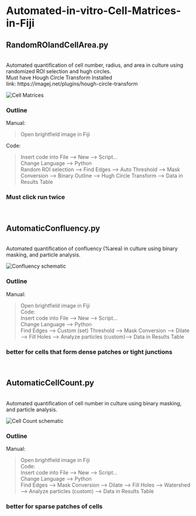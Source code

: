 # Automated-in-vitro-Cell-Matrices-in-Fiji #

## RandomROIandCellArea.py
<br />
Automated quantification of cell number, radius, and area in culture using randomized ROI selection and hugh circles. 
<br />
Must have Hough Circle Transform Installed <br />
link: https://imagej.net/plugins/hough-circle-transform
<br />

![Cell Matrices](https://user-images.githubusercontent.com/88243822/212144545-cd672258-93de-40a4-9759-9a825b085531.png)
<br />
### Outline
Manual: <br />
> Open brightfield image in Fiji
  
Code: <br />
> Insert code into File --> New --> Script... <br />
> Change Language --> Python <br />
> Random ROI selection --> Find Edges --> Auto Threshold --> Mask Conversion --> Binary Outline --> Hugh Circle Transform --> Data in Results Table <br />

### Must click run twice
<br />

##  AutomaticConfluency.py
<br />
Automated quantification of confluency (%area) in culture using binary masking, and particle analysis.
<br />

![Confluency schematic](https://user-images.githubusercontent.com/88243822/227949364-5429a69c-b34e-49be-bb66-069a4d45134d.png)
<br />
###  Outline
Manual: <br />
> Open brightfield image in Fiji <br />
Code: <br />
> Insert code into File --> New --> Script... <br />
> Change Language --> Python <br />
> Find Edges --> Custom (set) Threshold --> Mask Conversion --> Dilate --> Fill Holes --> Analyze particles (custom)--> Data in Results Table <br />

### better for cells that form dense patches or tight junctions
<br />

## AutomaticCellCount.py
<br />
Automated quantification of cell number in culture using binary masking, and particle analysis.
<br />

![Cell Count schematic](https://user-images.githubusercontent.com/88243822/227957937-d8402c27-e8b4-455a-a5dd-464b4513df68.png)
<br />
###  Outline
Manual: <br />
> Open brightfield image in Fiji <br />
Code: <br />
> Insert code into File --> New --> Script... <br />
> Change Language --> Python <br />
> Find Edges --> Mask Conversion --> Dilate --> Fill Holes --> Watershed --> Analyze particles (custom) --> Data in Results Table <br />

### better for sparse patches of cells
